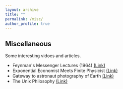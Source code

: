 ```yaml
---
layout: archive
title: ""
permalink: /misc/
author_profile: true
---
```


## Miscellaneous
Some interesting vidoes and articles.

* Feynman's Messenger Lectures (1964) [(Link)](https://www.feynmanlectures.caltech.edu/messenger.html)
* Exponential Economist Meets Finite Physicist [(Link)](https://dothemath.ucsd.edu/2012/04/economist-meets-physicist/)
* Gateway to astronaut photography of Earth [(Link)](https://eol.jsc.nasa.gov/Videos/CrewEarthObservationsVideos/NorthAmerica.htm)
* The Unix Philosophy [(Link)](http://www.linfo.org/unix_philosophy.html)
